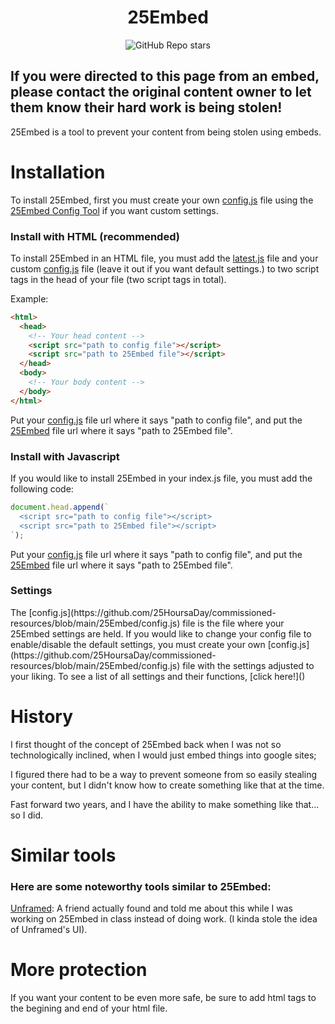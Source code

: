 **<h1 align="center">25Embed</h1>**

<div align = center>
  
![GitHub Repo stars](https://img.shields.io/github/stars/25HoursaDay/commissioned-resources?style=social)

</div>

**<h2>If you were directed to this page from an embed, please contact the original content owner to let them know their hard work is being stolen!</h2>**
<p>25Embed is a tool to prevent your content from being stolen using embeds.</p>

<h1>Installation</h1>
<p>To install 25Embed, first you must create your own <a href="https://github.com/25HoursaDay/commissioned-resources/blob/main/25Embed/config.js">config.js</a> file using the <a href="">25Embed Config Tool</a> if you want custom settings.
</p>

<h3>Install with HTML (recommended)</h3>
<p>To install 25Embed in an HTML file, you must add the <a href="https://github.com/25HoursaDay/commissioned-resources/blob/main/25Embed/latest.js">latest.js</a> file and your custom <a href="https://github.com/25HoursaDay/commissioned-resources/blob/main/25Embed/config.js">config.js</a> file (leave it out if you want default settings.) to two script tags in the head of your file (two script tags in total).</p>

<p>Example:</p>

```html
<html>
  <head>
    <!-- Your head content -->
    <script src="path to config file"></script>
    <script src="path to 25Embed file"></script>
  </head>
  <body>
    <!-- Your body content -->
  </body>
</html>
```

Put your [config.js](https://github.com/25HoursaDay/commissioned-resources/blob/main/25Embed/config.js) file url where it says "path to config file", and put the [25Embed](https://github.com/25HoursaDay/commissioned-resources/blob/main/25Embed/latest.js) file url where it says "path to 25Embed file".

<h3>Install with Javascript</h3>

If you would like to install 25Embed in your index.js file, you must add the following code:
```javascript
document.head.append(`
  <script src="path to config file"></script>
  <script src="path to 25Embed file"></script>
`);
```
Put your [config.js](https://github.com/25HoursaDay/commissioned-resources/blob/main/25Embed/config.js) file url where it says "path to config file", and put the [25Embed](https://github.com/25HoursaDay/commissioned-resources/blob/main/25Embed/latest.js) file url where it says "path to 25Embed file".

<h3>Settings</h3>
The [config.js](https://github.com/25HoursaDay/commissioned-resources/blob/main/25Embed/config.js) file is the file where your 25Embed settings are held.
If you would like to change your config file to enable/disable the default settings, you must create your own [config.js](https://github.com/25HoursaDay/commissioned-resources/blob/main/25Embed/config.js) file with the settings adjusted to your liking.
To see a list of all settings and their functions, [click here!]()

<h1>History</h1>
<p>I first thought of the concept of 25Embed back when I was not so technologically inclined, when I would just embed things into google sites;</p>
<p>I figured there had to be a way to prevent someone from so easily stealing your content, but I didn't know how to create something like that at the time.</p>
<p>Fast forward two years, and I have the ability to make something like that... so I did.</p>

<h1>Similar tools</h1>
<h3>Here are some noteworthy tools similar to 25Embed:</h3>
<p><a href="https://unframed.netlify.app/">Unframed</a>: A friend actually found and told me about this while I was working on 25Embed in class instead of doing work. (I kinda stole the idea of Unframed's UI).</p>

<h1>More protection</h1>
If you want your content to be even more safe, be sure to add html tags to the begining and end of your html file.
